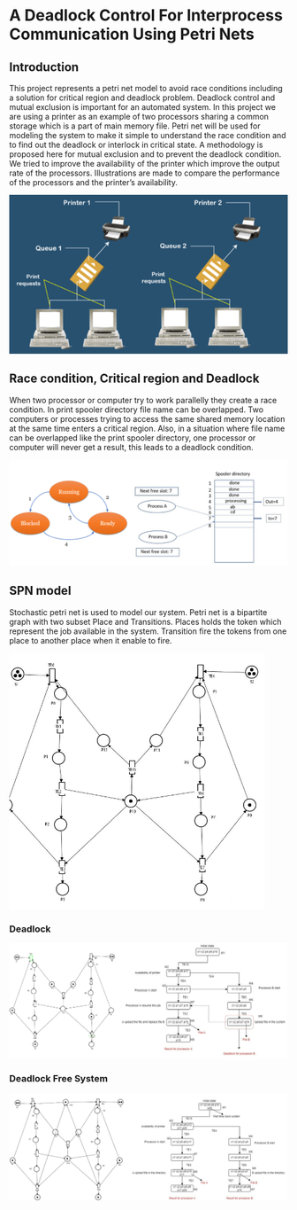 # A Deadlock Control For Interprocess Communication Using Petri Nets

## Introduction
This project represents a petri net model to avoid race conditions including a solution for critical region and deadlock problem. Deadlock control and mutual exclusion is important for an automated system. In this project we are using a printer as an example of two processors sharing a common storage which is a part of main memory file. Petri net will be used for modeling the system to make it simple to understand the race condition and to find out the deadlock or interlock in critical state. A methodology is proposed here for mutual exclusion and to prevent the deadlock condition. We tried to improve the availability of the printer which improve the output rate of the processors. Illustrations are made to compare the performance of the processors and the printer’s availability.

![alt text](https://github.com/bikramdasn/ECE565_Final_Fall22/blob/main/Images/generalized%20picture%20of%20multiple%20computers%20are%20connected%20to%20printer.png)

## Race condition, Critical region and Deadlock
When two processor or computer try to work parallelly they create a race condition. In print spooler directory file name can be overlapped. Two computers or processes trying to access the same shared memory location at the same time enters a critical region. Also, in a situation where file name can be overlapped like the print spooler directory, one processor or computer will never get a result, this leads to a deadlock condition. 

![alt text](https://github.com/bikramdasn/ECE565_Final_Fall22/blob/main/Images/Critical%20region%20and%20Deadlock.png)

## SPN model
Stochastic petri net is used to model our system. Petri net is a bipartite graph with two subset Place and Transitions. Places holds the token which represent the job available in the system. Transition fire the tokens from one place to another place when it enable to fire. 

![alt text](https://github.com/bikramdasn/ECE565_Final_Fall22/blob/main/Images/spn%20model.png)

### Deadlock 
![alt text](https://github.com/bikramdasn/ECE565_Final_Fall22/blob/main/Images/Deadlock.png)
### Deadlock Free System 
![alt text](https://github.com/bikramdasn/ECE565_Final_Fall22/blob/main/Images/Deadlock%20Free.png)


